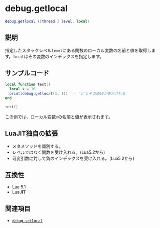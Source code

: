# debug.getlocal

```lua
debug.getlocal ([thread,] level, local)
```

## 説明

指定したスタックレベル`level`にある関数のローカル変数の名前と値を取得します。`local`はその変数のインデックスを指定します。

## サンプルコード

```lua
local function test()
  local x = 10
  print(debug.getlocal(1, 1))  -- 'x'とその値10が表示される
end

test()
```

この例では、ローカル変数`x`の名前と値が表示されます。

## LuaJIT独自の拡張

- メタメソッドを識別する。
- レベルではなく関数を受け入れる。(Lua5.2から)
- 可変引数に対して負のインデックスを受け入れる。(Lua5.2から)

## 互換性

- Lua 5.1
- LuaJIT

## 関連項目

- [`debug.setlocal`](setlocal.md)